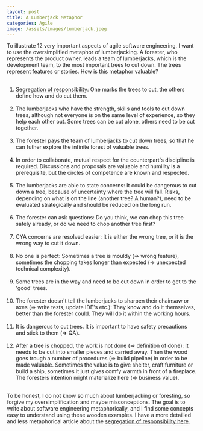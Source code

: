 ```yaml
---
layout: post
title: A Lumberjack Metaphor
categories: Agile
image: /assets/images/lumberjack.jpeg
---
```



To illustrate 12 very important aspects of agile software engineering, I want to use the oversimplified
metaphor of lumberjacking. A forester, who represents the product owner, leads a team of lumberjacks,
which is the development team, to the most important trees to cut down. The trees represent features or
stories. How is this metaphor valuable?
<br><br>

1. [Segregation of responsibility](https://robertnickel.online/2020/03/08/segregating-responsibility.html): One marks the trees to cut, the others define how and do cut them.<br><br>
2. The lumberjacks who have the strength, skills and tools to cut down trees, although not everyone is on the same level of experience, so they help each other out. Some trees can be cut alone, others need to be cut together.<br><br>
3. The forester pays the team of lumberjacks to cut down trees, so that he can futher explore the infinite forest of valuable trees.<br><br>
4. In order to collaborate, mutual respect for the counterpart's discipline is required. Discussions and proposals are valuable and humility is a prerequisite, but the circles of competence are known and respected.<br><br>
5. The lumberjacks are able to state concerns: It could be dangerous to cut down a tree, because of uncertainty where the tree will fall. Risks, depending on what is on the line (another tree? A human?), need to be evaluated strategically and should be reduced on the long run.<br><br>
6. The forester can ask questions: Do you think, we can chop this tree safely already, or do we need to chop another tree first?<br><br>
7. CYA concerns are resolved easier: It is either the wrong tree, or it is the wrong way to cut it down.<br><br>
8. No one is perfect: Sometimes a tree is mouldy (=> wrong feature), sometimes the chopping takes longer than expected (=> unexpected technical complexity).<br><br>
9. Some trees are in the way and need to be cut down in order to get to the 'good' trees.<br><br>
10. The forester doesn't tell the lumberjacks to sharpen their chainsaw or axes (=> write tests, update IDE's etc.): They know and do it themselves, better than the forester could. They will do it within the working hours.<br><br>
11. It is dangerous to cut trees. It is important to have safety precautions and stick to them (=> QA).<br><br>
12. After a tree is chopped, the work is not done (=> definition of done): It needs to be cut into smaller pieces and carried away. Then the wood goes trough a number of procedures (=> build pipeline) in order to be made valuable. Sometimes the value is to give shelter, craft furniture or build a ship, sometimes it just gives comfy warmth in front of a fireplace. The foresters intention might materialize here (=> business value).<br><br>

To be honest, I do not know so much about lumberjacking or foresting, so forgive my oversimplification and maybe misconceptions. The goal is to write about software engineering metaphorically, and I find some concepts easy to understand using these wooden examples. I have a more detailled and less metaphorical article about the [segregation of responsibility here](https://robertnickel.online/2020/03/08/segregating-responsibility.html).